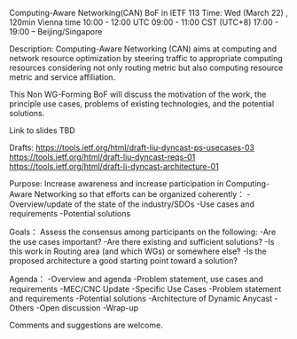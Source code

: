 Computing-Aware Networking(CAN) BoF in IETF 113
Time: Wed (March 22) , 120min
Vienna time 10:00 - 12:00
UTC 09:00 - 11:00
CST (UTC+8) 17:00 - 19:00 – Beijing/Singapore

Description: 
Computing-Aware Networking (CAN) aims at computing and network resource optimization by steering traffic to appropriate computing resources considering not only routing metric but also computing resource metric and service affiliation.

This Non WG-Forming BoF will discuss the motivation of the work, the principle use cases, problems of existing technologies,  and the potential solutions.

Link to slides
TBD

Drafts:
https://tools.ietf.org/html/draft-liu-dyncast-ps-usecases-03
https://tools.ietf.org/html/draft-liu-dyncast-reqs-01
https://tools.ietf.org/html/draft-li-dyncast-architecture-01

Purpose:
Increase awareness and increase participation in Computing-Aware Networking so that efforts can be organized coherently：
-Overview/update of the state of the industry/SDOs
-Use cases and requirements
-Potential solutions

Goals：
Assess the consensus among participants on the following:
-Are the use cases important?
-Are there existing and sufficient solutions?
-Is this work in Routing area (and which WGs) or somewhere else?
-Is the proposed architecture a good starting point toward a solution?

Agenda：
-Overview and agenda 
-Problem statement, use cases and requirements
  -MEC/CNC Update 
  -Specific Use Cases 
  -Problem statement and requirements
-Potential solutions
  -Architecture of Dynamic Anycast 
  -Others 
-Open discussion 
-Wrap-up

Comments and suggestions are welcome.

